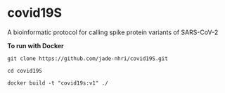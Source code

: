 # covid19S
A bioinformatic protocol for calling spike protein variants of SARS-CoV-2

**To run with Docker**

``git clone https://github.com/jade-nhri/covid19S.git``

``cd covid19S``

``docker build -t "covid19s:v1" ./``



